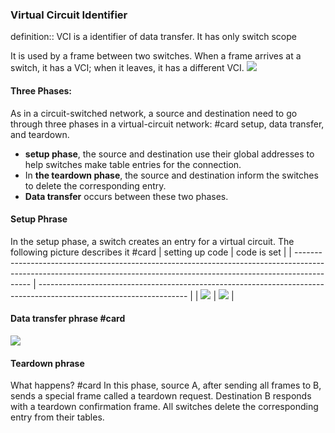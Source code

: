 ### Virtual Circuit Identifier
definition:: VCI is a identifier of data transfer. It has only switch scope

It is used by a frame between two switches. When a frame arrives at a switch, it has a VCI; when it leaves, it has a different VCI.
![](http://www.myreadingroom.co.in/images/stories/docs/dcn/Virtual%20Circuit%20Network_identifier.JPG)

#### Three Phases:

As in a circuit-switched network, a source and destination need to go through three phases in a virtual-circuit network: #card 
setup, data transfer, and teardown.  
- **setup phase**, the source and destination use their global addresses to help switches make table entries for the connection.
- In **the teardown phase**, the source and destination inform the switches to delete the corresponding entry.
- **Data transfer** occurs between these two phases.


#### Setup Phrase
In the setup phase, a switch creates an entry for a virtual circuit. The following picture describes it #card
| setting up code                                                                                                                                                          | code is set                                                                                                         |
| ------------------------------------------------------------------------------------------------------------------------------------------------------------------------ | ------------------------------------------------------------------------------------------------------------------- |
| ![](https://2.bp.blogspot.com/-4jjw7rU8EnE/WHTH-soKoQI/AAAAAAAACis/wuLmQtqn8704L4o6DqU7aiUnfrUZd5LywCLcB/s1600/Setup%2Brequest%2Bin%2Ba%2Bvirtual-circuit%2Bnetwork.JPG) | ![](http://www.myreadingroom.co.in/images/stories/docs/dcn/Virtual%20Circuit%20Network_Data%20Transfer%20setup.JPG) |

#### Data transfer phrase #card 
![](https://3.bp.blogspot.com/-Tl-marV0JTM/WHTIUYrhPkI/AAAAAAAACi4/EWqR1cmsov4nbX9HM1JJHT_BeqRT2SKagCLcB/s1600/Source-to-destination%2Bdata%2Btransfer%2Bin%2Ba%2Bvirtual-circuit%2Bnetwork.JPG)

#### Teardown phrase
What happens? #card
In this phase, source A, after sending all frames to B, sends a special frame called a teardown request. Destination B responds with a teardown confirmation frame. All switches delete the corresponding entry from their tables.